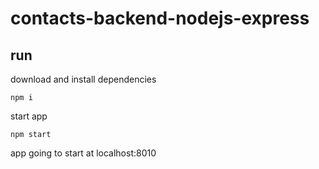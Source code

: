 # contacts-backend-nodejs-express


## run

download and install dependencies
```
npm i
```

start app
```
npm start
```

app going to start at localhost:8010

